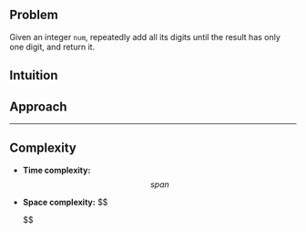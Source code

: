 ## Problem

Given an integer `num`, repeatedly add all its digits until the result has only one digit, and return it.

## Intuition

## Approach

---

## Complexity

- **Time complexity:**
  $$
  span
  $$
- **Space complexity:**
  $$


  $$
